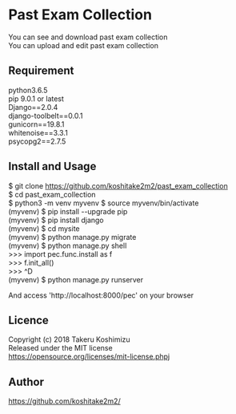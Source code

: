 Past Exam Collection
====
You can see and download past exam collection  
You can upload and edit past exam collection  

## Requirement
python3.6.5  
pip 9.0.1 or latest  
Django==2.0.4  
django-toolbelt==0.0.1  
gunicorn==19.8.1  
whitenoise==3.3.1  
psycopg2==2.7.5  

## Install and Usage
$ git clone https://github.com/koshitake2m2/past_exam_collection  
$ cd past_exam_collection  
$ python3 -m venv myvenv 
$ source myvenv/bin/activate  
(myvenv) $ pip install --upgrade pip  
(myvenv) $ pip install django  
(myvenv) $ cd mysite  
(myvenv) $ python manage.py migrate  
(myvenv) $ python manage.py shell  
 \>>> import pec.func.install as f  
 \>>> f.init_all()  
 \>>> ^D  
(myvenv) $ python manage.py runserver  

And access 'http://localhost:8000/pec' on your browser  

## Licence
Copyright (c) 2018 Takeru Koshimizu  
Released under the MIT license  
https://opensource.org/licenses/mit-license.phpj  

## Author
https://github.com/koshitake2m2/
